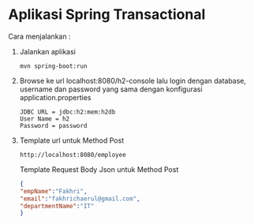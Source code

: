 # Aplikasi Spring Transactional

Cara menjalankan :

1. Jalankan aplikasi

    ```
   mvn spring-boot:run
    ```

2. Browse ke url localhost:8080/h2-console
   lalu login dengan database, username dan password
   yang sama dengan konfigurasi application.properties
    ```
    JDBC URL = jdbc:h2:mem:h2db
    User Name = h2
    Password = password
    ```

3. Template url untuk Method Post

    ```
    http://localhost:8080/employee
    ```

   Template Request Body Json untuk Method Post

    ```json
    {
    "empName":"Fakhri",
    "email":"fakhrichaerul@gmail.com",
    "departmentName":"IT"
    }
    ```
   